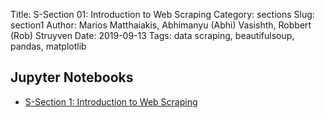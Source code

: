 Title: S-Section 01: Introduction to Web Scraping
Category: sections
Slug: section1
Author: Marios Matthaiakis, Abhimanyu (Abhi) Vasishth, Robbert (Rob) Struyven
Date: 2019-09-13
Tags:  data scraping, beautifulsoup, pandas, matplotlib

## Jupyter Notebooks

- [S-Section 1: Introduction to Web Scraping]({static}notebook/cs109a_section_1.ipynb)

